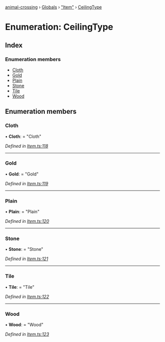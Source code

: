 [animal-crossing](../README.md) › [Globals](../globals.md) › ["Item"](../modules/_item_.md) › [CeilingType](_item_.ceilingtype.md)

# Enumeration: CeilingType

## Index

### Enumeration members

* [Cloth](_item_.ceilingtype.md#cloth)
* [Gold](_item_.ceilingtype.md#gold)
* [Plain](_item_.ceilingtype.md#plain)
* [Stone](_item_.ceilingtype.md#stone)
* [Tile](_item_.ceilingtype.md#tile)
* [Wood](_item_.ceilingtype.md#wood)

## Enumeration members

###  Cloth

• **Cloth**: = "Cloth"

*Defined in [Item.ts:118](https://github.com/Norviah/animal-crossing/blob/738a792/module/types/Item.ts#L118)*

___

###  Gold

• **Gold**: = "Gold"

*Defined in [Item.ts:119](https://github.com/Norviah/animal-crossing/blob/738a792/module/types/Item.ts#L119)*

___

###  Plain

• **Plain**: = "Plain"

*Defined in [Item.ts:120](https://github.com/Norviah/animal-crossing/blob/738a792/module/types/Item.ts#L120)*

___

###  Stone

• **Stone**: = "Stone"

*Defined in [Item.ts:121](https://github.com/Norviah/animal-crossing/blob/738a792/module/types/Item.ts#L121)*

___

###  Tile

• **Tile**: = "Tile"

*Defined in [Item.ts:122](https://github.com/Norviah/animal-crossing/blob/738a792/module/types/Item.ts#L122)*

___

###  Wood

• **Wood**: = "Wood"

*Defined in [Item.ts:123](https://github.com/Norviah/animal-crossing/blob/738a792/module/types/Item.ts#L123)*
